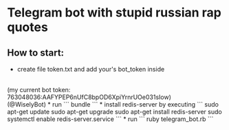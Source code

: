 # Telegram bot with stupid russian rap quotes
## How to start:
* create file token.txt and add your's bot_token inside
<br>
(my current bot token: 763048036:AAFYPEP6nUfC8bpOD6XpiYrnrUOe031sIow)<br>
(@WiselyBot)
* run 
```
    bundle
```
* install redis-server by executing
```
    sudo apt-get update
    sudo apt-get upgrade
    sudo apt-get install redis-server
    sudo systemctl enable redis-server.service
```
* run
```
    ruby telegram_bot.rb
```